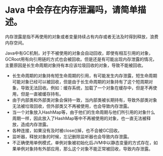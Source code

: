 # Java 中会存在内存泄漏吗，请简单描述。

内存泄露是指不再使用的对象或者变量持续占有内存或者无法及时得到释放，浪费内存空间。

Java中有GC机制，对于不被使用的对象会自动回收，即使有相互引用的对象，GCRoot用有向引用链的方式也会被回收。但是还是有可能出现内存泄露的情况，主要原因是长生命周期对象持有本应该垃圾回收的对象，导致不能被回收。

- 长生命周期的对象持有短生命周期的引用，有可能发生内存泄露，短生命周期可能对象已经可以被回收，但是由于长生命周期的对象持有了这个短周期对象，导致无法回收。例如：缓存系统，加载了一个对象在缓存中，但是不再使用，但是一直被缓存持有。
- 由于内部类和外部类对象会保持一致，当内部类被长期持有，导致外部类对象无法被垃圾回收，但外部类又不再被使用，也会导致内存泄露。
- 当一个对象放入HashMap等，由于他们的生命周期与他们所引用的对象什么周期一样，因此放入了HashMap等中不再被使用的对象，也一直无法被释放，造成内存泄露。
- 各种连接，如果没有及时被close()掉，也不会被GC回收。
- 监听器，释放对象的时候，忘记删除监听器也会导致内存泄露。
- 不正确使用单例模式，单例对象被初始化后JVM中以静态变量的方式存在，如果单例对象持有外部应用，那么这个对象不能正常被回收，导致内存泄露。
